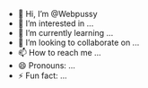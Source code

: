 - 👋 Hi, I’m @Webpussy
- 👀 I’m interested in ...
- 🌱 I’m currently learning ...
- 💞️ I’m looking to collaborate on ...
- 📫 How to reach me ...
- 😄 Pronouns: ...
- ⚡ Fun fact: ...

<!---
Webpussy/Webpussy is a ✨ special ✨ repository because its `README.md` (this file) appears on your GitHub profile.
You can click the Preview link to take a look at your changes.
--->
